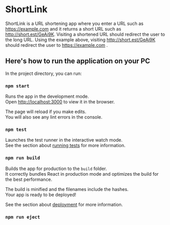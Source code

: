 # ShortLink

ShortLink is a URL shortening app where you enter a URL such as https://example.com
and it returns a short URL such as http://short.est/GeAi9K. Visiting a shortened URL should
redirect the user to the long URL. Using the example above, visiting http://short.est/GeAi9K
should redirect the user to https://example.com .

## Here's how to run the application on your PC

In the project directory, you can run:

### `npm start`

Runs the app in the development mode.\
Open [http://localhost:3000](http://localhost:3000) to view it in the browser.

The page will reload if you make edits.\
You will also see any lint errors in the console.

### `npm test`

Launches the test runner in the interactive watch mode.\
See the section about [running tests](https://facebook.github.io/create-react-app/docs/running-tests) for more information.

### `npm run build`

Builds the app for production to the `build` folder.\
It correctly bundles React in production mode and optimizes the build for the best performance.

The build is minified and the filenames include the hashes.\
Your app is ready to be deployed!

See the section about [deployment](https://facebook.github.io/create-react-app/docs/deployment) for more information.

### `npm run eject`
